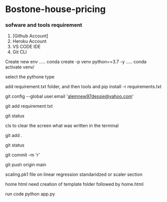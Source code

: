 # Bostone-house-pricing

### sofware and tools requirement

1. [Github Account]
2. Heroku Account
3. VS CODE IDE
4. Git CLI

Create new env
.....
conda create -p venv python==3.7 -y
.....
conda activate venv/

select the pythone type

add requirement.txt folder, and then tools and pip install -r requirements.txt

git config --global user.email 'alemnew97dessie@yahoo.com'

git add requirement.txt

git status

cls   to clear the screen what was written in the terminal

git add .

git status

git commit -m 'r'

git push origin main

scaling.pk1 file      on linear regression standaridzed or scaler section

home html need creation of template folder followed by home.html

run code   python app.py 